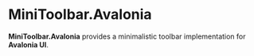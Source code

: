 # MiniToolbar.Avalonia

**MiniToolbar.Avalonia** provides a minimalistic toolbar implementation for **Avalonia UI**.
